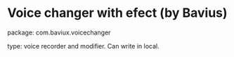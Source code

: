 # Voice changer with efect (by Bavius)

package: com.baviux.voicechanger

type: voice recorder and modifier. Can write in local.
